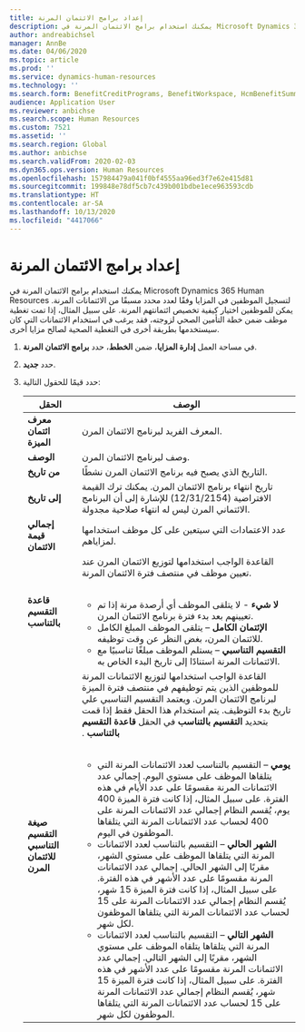 ```yaml
---
title: إعداد برامج الائتمان المرنة
description: يمكنك استخدام برامج الائتمان المرنة في Microsoft Dynamics 365 Human Resources لتسجيل الموظفين في المزايا وفقًا لعدد محدد مسبقًا من الائتمانات المرنة.
author: andreabichsel
manager: AnnBe
ms.date: 04/06/2020
ms.topic: article
ms.prod: ''
ms.service: dynamics-human-resources
ms.technology: ''
ms.search.form: BenefitCreditPrograms, BenefitWorkspace, HcmBenefitSummaryPart
audience: Application User
ms.reviewer: anbichse
ms.search.scope: Human Resources
ms.custom: 7521
ms.assetid: ''
ms.search.region: Global
ms.author: anbichse
ms.search.validFrom: 2020-02-03
ms.dyn365.ops.version: Human Resources
ms.openlocfilehash: 157984479a041f0bf4555aa96ed3f7e62e415d81
ms.sourcegitcommit: 199848e78df5cb7c439b001bdbe1ece963593cdb
ms.translationtype: HT
ms.contentlocale: ar-SA
ms.lasthandoff: 10/13/2020
ms.locfileid: "4417066"
---
```

# <a name="set-up-flex-credit-programs"></a>إعداد برامج الائتمان المرنة

يمكنك استخدام برامج الائتمان المرنة في Microsoft Dynamics 365 Human Resources لتسجيل الموظفين في المزايا وفقًا لعدد محدد مسبقًا من الائتمانات المرنة. يمكن للموظفين اختيار كيفية تخصيص ائتمانتهم المرنة. على سبيل المثال، إذا تمت تغطية موظف ضمن خطة التأمين الصحي لزوجته، فقد يرغب في استخدام الائتمانات التي كان سيستخدمها بطريقة أخرى في التغطية الصحية لصالح مزايا أخرى. 

1. في مساحة العمل **إدارة المزايا**، ضمن **الخطط**، حدد **برامج الائتمان المرنة**.

2. حدد **جديد**.

3. حدد قيمًا للحقول التالية:

   | الحقل | ‏‏الوصف |
   | --- | --- |
   | **معرف ائتمان الميزة** | المعرف الفريد لبرنامج الائتمان المرن. |
   | **‏‏الوصف** | وصف لبرنامج الائتمان المرن. | 
   | **من تاريخ** | التاريخ الذي يصبح فيه برنامج الائتمان المرن نشطًا. |
   | **إلى تاريخ** | تاريخ انتهاء برنامج الائتمان المرن. يمكنك ترك القيمة الافتراضية (12/31/2154) للإشارة إلى أن البرنامج الائتماني المرن ليس له انتهاء صلاحية مجدولة. |
   | **إجمالي قيمة الائتمان** | عدد الاعتمادات التي سيتعين على كل موظف استخدامها لمزاياهم. |
   | **قاعدة التقسيم بالتناسب** | القاعدة الواجب استخدامها لتوزيع الائتمان المرن عند تعيين موظف في منتصف فترة الائتمان المرنة. </br></br><ul><li>**لا شيء** - لا يتلقى الموظف أي أرصدة مرنة إذا تم تعيينهم بعد بدء فترة برنامج الائتمان المرن.</li><li>**الإئتمان الكامل** – يتلقى الموظف المبلغ الكامل للائتمان المرن، بغض النظر عن وقت توظيفه.</li><li>**التقسيم التناسبي** – يستلم الموظف مبلغًا تناسبيًا مع الائتمانات المرنة استنادًا إلى تاريخ البدء الخاص به.</li></ul> |
   | **صيغة التقسيم التناسبي للائتمان المرن** | القاعدة الواجب استخدامها لتوزيع الائتمانات المرنة للموظفين الذين يتم توظيفهم في منتصف فترة الميزة لبرنامج الائتمان المرن. ويعتمد التقسيم التناسبي علي تاريخ بدء التوظيف. يتم استخدام هذا الحقل فقط إذا قمت بتحديد **‏‫التقسيم بالتناسب** في الحقل **‏‫قاعدة التقسيم بالتناسب** .‬ </br></br><ul><li>**يومي** – ‏‫التقسيم بالتناسب‬ لعدد الائتمانات المرنة التي يتلقاها الموظف على مستوي اليوم. إجمالي عدد الائتمانات المرنة مقسومًا على عدد الأيام في هذه الفترة. على سبيل المثال، إذا كانت فترة الميزة 400 يوم، يُقسم النظام إجمالي عدد الائتمانات المرنة على 400 لحساب عدد الائتمانات المرنة التي يتلقاها الموظفون في اليوم.</li><li>**الشهر الحالي** – ‏‫التقسيم بالتناسب‬ لعدد الائتمانات المرنة التي يتلقاها الموظف على مستوي الشهر، مقربًا إلى الشهر الحالي. إجمالي عدد الائتمانات المرنة مقسومًا على عدد الأشهر في هذه الفترة. على سبيل المثال، إذا كانت فترة الميزة 15 شهر، يُقسم النظام إجمالي عدد الائتمانات المرنة على 15 لحساب عدد الائتمانات المرنة التي يتلقاها الموظفون لكل شهر.</li><li>**الشهر التالي** – ‏‫التقسيم بالتناسب‬ لعدد الائتمانات المرنة التي يتلقاها يتلقاه الموظف على مستوي الشهر، مقربًا إلى الشهر التالي. إجمالي عدد الائتمانات المرنة مقسومًا على عدد الأشهر في هذه الفترة. على سبيل المثال، إذا كانت فترة الميزة 15 شهر، يُقسم النظام إجمالي عدد الائتمانات المرنة على 15 لحساب عدد الائتمانات المرنة التي يتلقاها الموظفون لكل شهر.</li></ul> |
   
